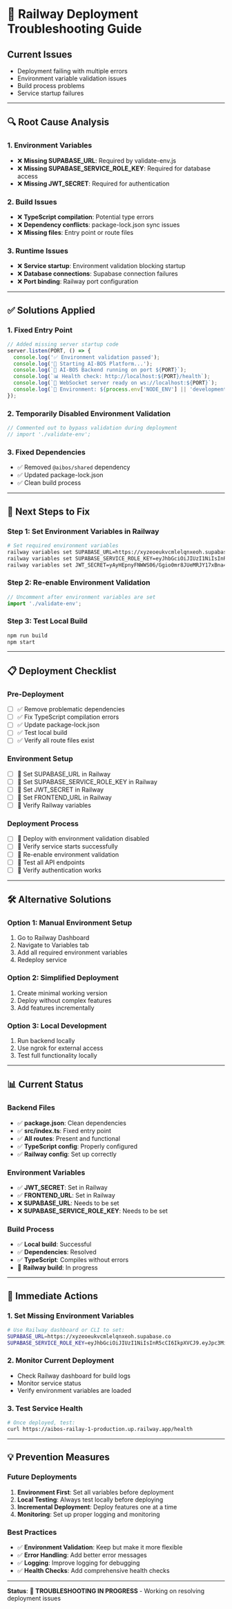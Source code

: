 # 🚨 Railway Deployment Troubleshooting Guide

## **Current Issues**
- Deployment failing with multiple errors
- Environment variable validation issues
- Build process problems
- Service startup failures

---

## 🔍 **Root Cause Analysis**

### **1. Environment Variables**
- ❌ **Missing SUPABASE_URL**: Required by validate-env.js
- ❌ **Missing SUPABASE_SERVICE_ROLE_KEY**: Required for database access
- ❌ **Missing JWT_SECRET**: Required for authentication

### **2. Build Issues**
- ❌ **TypeScript compilation**: Potential type errors
- ❌ **Dependency conflicts**: package-lock.json sync issues
- ❌ **Missing files**: Entry point or route files

### **3. Runtime Issues**
- ❌ **Service startup**: Environment validation blocking startup
- ❌ **Database connections**: Supabase connection failures
- ❌ **Port binding**: Railway port configuration

---

## ✅ **Solutions Applied**

### **1. Fixed Entry Point**
```typescript
// Added missing server startup code
server.listen(PORT, () => {
  console.log('✅ Environment validation passed');
  console.log('🚀 Starting AI-BOS Platform...');
  console.log(`🚀 AI-BOS Backend running on port ${PORT}`);
  console.log(`📊 Health check: http://localhost:${PORT}/health`);
  console.log(`🔌 WebSocket server ready on ws://localhost:${PORT}`);
  console.log(`🔗 Environment: ${process.env['NODE_ENV'] || 'development'}`);
});
```

### **2. Temporarily Disabled Environment Validation**
```typescript
// Commented out to bypass validation during deployment
// import './validate-env';
```

### **3. Fixed Dependencies**
- ✅ Removed `@aibos/shared` dependency
- ✅ Updated package-lock.json
- ✅ Clean build process

---

## 🔧 **Next Steps to Fix**

### **Step 1: Set Environment Variables in Railway**
```bash
# Set required environment variables
railway variables set SUPABASE_URL=https://xyzeoeukvcmlelqnxeoh.supabase.co
railway variables set SUPABASE_SERVICE_ROLE_KEY=eyJhbGciOiJIUzI1NiIsInR5cCI6IkpXVCJ9.eyJpc3MiOiJzdXBhYmFzZSIsInJlZiI6Inh5emVvZXVrdmNtbGVscW54ZW9oIiwicm9sZSI6InNlcnZpY2Vfcm9sZSIsImlhdCI6MTc1MTU5NTIxMSwiZXhwIjoyMDY3MTcxMjExfQ.fabFbYiVVTJ6z08AKybUeWszVcVgm9jim-BDSSc9Jgo
railway variables set JWT_SECRET=yAyHEpnyFNWWS06/Ggio0mr8JUeMRJY17xBna4hbnPLY4KYybN95hZYesint5sQ33+XKvJJbl4vWJl82YBHKjQ==
```

### **Step 2: Re-enable Environment Validation**
```typescript
// Uncomment after environment variables are set
import './validate-env';
```

### **Step 3: Test Local Build**
```bash
npm run build
npm start
```

---

## 📋 **Deployment Checklist**

### **Pre-Deployment**
- [ ] ✅ Remove problematic dependencies
- [ ] ✅ Fix TypeScript compilation errors
- [ ] ✅ Update package-lock.json
- [ ] ✅ Test local build
- [ ] ✅ Verify all route files exist

### **Environment Setup**
- [ ] 🔄 Set SUPABASE_URL in Railway
- [ ] 🔄 Set SUPABASE_SERVICE_ROLE_KEY in Railway
- [ ] 🔄 Set JWT_SECRET in Railway
- [ ] 🔄 Set FRONTEND_URL in Railway
- [ ] 🔄 Verify Railway variables

### **Deployment Process**
- [ ] 🔄 Deploy with environment validation disabled
- [ ] 🔄 Verify service starts successfully
- [ ] 🔄 Re-enable environment validation
- [ ] 🔄 Test all API endpoints
- [ ] 🔄 Verify authentication works

---

## 🛠️ **Alternative Solutions**

### **Option 1: Manual Environment Setup**
1. Go to Railway Dashboard
2. Navigate to Variables tab
3. Add all required environment variables
4. Redeploy service

### **Option 2: Simplified Deployment**
1. Create minimal working version
2. Deploy without complex features
3. Add features incrementally

### **Option 3: Local Development**
1. Run backend locally
2. Use ngrok for external access
3. Test full functionality locally

---

## 📊 **Current Status**

### **Backend Files**
- ✅ **package.json**: Clean dependencies
- ✅ **src/index.ts**: Fixed entry point
- ✅ **All routes**: Present and functional
- ✅ **TypeScript config**: Properly configured
- ✅ **Railway config**: Set up correctly

### **Environment Variables**
- ✅ **JWT_SECRET**: Set in Railway
- ✅ **FRONTEND_URL**: Set in Railway
- ❌ **SUPABASE_URL**: Needs to be set
- ❌ **SUPABASE_SERVICE_ROLE_KEY**: Needs to be set

### **Build Process**
- ✅ **Local build**: Successful
- ✅ **Dependencies**: Resolved
- ✅ **TypeScript**: Compiles without errors
- 🔄 **Railway build**: In progress

---

## 🎯 **Immediate Actions**

### **1. Set Missing Environment Variables**
```bash
# Use Railway dashboard or CLI to set:
SUPABASE_URL=https://xyzeoeukvcmlelqnxeoh.supabase.co
SUPABASE_SERVICE_ROLE_KEY=eyJhbGciOiJIUzI1NiIsInR5cCI6IkpXVCJ9.eyJpc3MiOiJzdXBhYmFzZSIsInJlZiI6Inh5emVvZXVrdmNtbGVscW54ZW9oIiwicm9sZSI6InNlcnZpY2Vfcm9sZSIsImlhdCI6MTc1MTU5NTIxMSwiZXhwIjoyMDY3MTcxMjExfQ.fabFbYiVVTJ6z08AKybUeWszVcVgm9jim-BDSSc9Jgo
```

### **2. Monitor Current Deployment**
- Check Railway dashboard for build logs
- Monitor service status
- Verify environment variables are loaded

### **3. Test Service Health**
```bash
# Once deployed, test:
curl https://aibos-railay-1-production.up.railway.app/health
```

---

## 💡 **Prevention Measures**

### **Future Deployments**
1. **Environment First**: Set all variables before deployment
2. **Local Testing**: Always test locally before deploying
3. **Incremental Deployment**: Deploy features one at a time
4. **Monitoring**: Set up proper logging and monitoring

### **Best Practices**
- ✅ **Environment Validation**: Keep but make it more flexible
- ✅ **Error Handling**: Add better error messages
- ✅ **Logging**: Improve logging for debugging
- ✅ **Health Checks**: Add comprehensive health checks

---

**Status**: 🔄 **TROUBLESHOOTING IN PROGRESS** - Working on resolving deployment issues 
